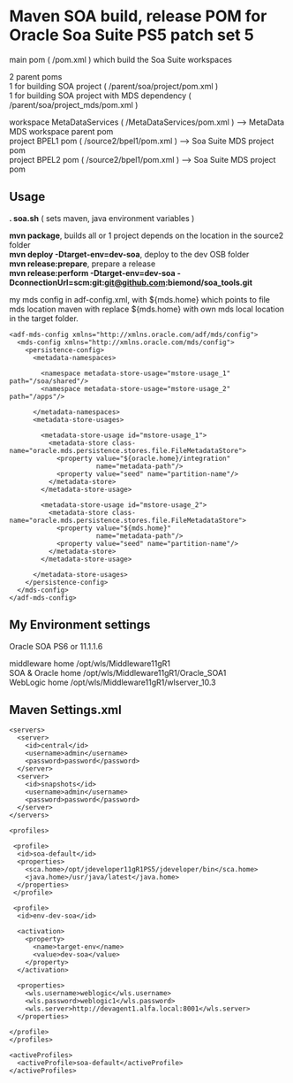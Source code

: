 Maven SOA build, release POM for Oracle Soa Suite PS5 patch set 5
===================================================================


main pom ( /pom.xml ) which build the Soa Suite workspaces

2 parent poms   
1 for building SOA project ( /parent/soa/project/pom.xml )  
1 for building SOA project with MDS dependency  ( /parent/soa/project_mds/pom.xml )  

workspace MetaDataServices ( /MetaDataServices/pom.xml ) --> MetaData MDS workspace parent pom  
project BPEL1 pom ( /source2/bpel1/pom.xml ) --> Soa Suite MDS project pom  
project BPEL2 pom ( /source2/bpel1/pom.xml ) --> Soa Suite MDS project pom  


Usage
-----

__. soa.sh__  ( sets maven, java environment variables )

__mvn package__, builds all or 1 project depends on the location in the source2 folder  
__mvn deploy -Dtarget-env=dev-soa__, deploy to the dev OSB folder  
__mvn release:prepare__, prepare a release  
__mvn release:perform -Dtarget-env=dev-soa -DconnectionUrl=scm:git:git@github.com:biemond/soa_tools.git__  


my mds config in adf-config.xml, with ${mds.home} which points to file mds location 
maven with replace ${mds.home} with own mds local location in the target folder.     

    <adf-mds-config xmlns="http://xmlns.oracle.com/adf/mds/config">
      <mds-config xmlns="http://xmlns.oracle.com/mds/config">
        <persistence-config>
          <metadata-namespaces>

            <namespace metadata-store-usage="mstore-usage_1" path="/soa/shared"/>
            <namespace metadata-store-usage="mstore-usage_2" path="/apps"/>

          </metadata-namespaces>
          <metadata-store-usages>

            <metadata-store-usage id="mstore-usage_1">
              <metadata-store class-name="oracle.mds.persistence.stores.file.FileMetadataStore">
                <property value="${oracle.home}/integration"
                          name="metadata-path"/>
                <property value="seed" name="partition-name"/>
              </metadata-store>
            </metadata-store-usage>

            <metadata-store-usage id="mstore-usage_2">
              <metadata-store class-name="oracle.mds.persistence.stores.file.FileMetadataStore">
                <property value="${mds.home}"
                          name="metadata-path"/>
                <property value="seed" name="partition-name"/>
              </metadata-store>
            </metadata-store-usage>

          </metadata-store-usages>
        </persistence-config>
      </mds-config>
    </adf-mds-config>
  



My Environment settings
-----------------------

Oracle SOA PS6 or 11.1.1.6

middleware home   /opt/wls/Middleware11gR1  
SOA & Oracle home /opt/wls/Middleware11gR1/Oracle_SOA1  
WebLogic home     /opt/wls/Middleware11gR1/wlserver_10.3  



Maven Settings.xml
------------
    <servers>
      <server>
        <id>central</id>
        <username>admin</username>
        <password>password</password>
      </server>
      <server>
        <id>snapshots</id>
        <username>admin</username>
        <password>password</password>
      </server>
    </servers>

    <profiles>

     <profile>
      <id>soa-default</id>
      <properties>
        <sca.home>/opt/jdeveloper11gR1PS5/jdeveloper/bin</sca.home>
        <java.home>/usr/java/latest</java.home>
      </properties>
     </profile>

     <profile>
      <id>env-dev-soa</id>
 
      <activation>
        <property>
          <name>target-env</name>
          <value>dev-soa</value>
        </property>
      </activation>
 
      <properties>
        <wls.username>weblogic</wls.username>
        <wls.password>weblogic1</wls.password>
        <wls.server>http://devagent1.alfa.local:8001</wls.server>
      </properties>

    </profile>
    </profiles>
    
    <activeProfiles>
      <activeProfile>soa-default</activeProfile>
    </activeProfiles>